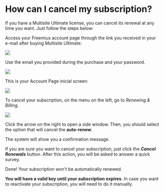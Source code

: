# How can I cancel my subscription?

If you have a Multisite Ultimate license, you can cancel its renewal at any time you want. Just follow the steps below:

Access your Freemius account page through the link you received in your e-mail after buying Multisite Ultimate:

![](https://wp-ultimo-space.fra1.cdn.digitaloceanspaces.com/hs-602125811f25b9041bebc762-kFXPifHWo-Account.png)

Use the email you provided during the purchase and your password.

![](https://wp-ultimo-space.fra1.cdn.digitaloceanspaces.com/hs-602125811f25b9041bebc762-sz4pZH3oz-Login.png)

This is your Account Page inicial screen:

![](https://support.delta.nextpress.co/rails/active_storage/blobs/redirect/eyJfcmFpbHMiOnsibWVzc2FnZSI6IkJBaHBBZ3NnIiwiZXhwIjpudWxsLCJwdXIiOiJibG9iX2lkIn19--157d6544a77090f7ae56e4a26e04a9adddb53f4c/Freemius%20account.png)

To cancel your subscription, on the menu on the left, go to _Renewing & Billing._

![](https://support.delta.nextpress.co/rails/active_storage/blobs/redirect/eyJfcmFpbHMiOnsibWVzc2FnZSI6IkJBaHBBZ3dnIiwiZXhwIjpudWxsLCJwdXIiOiJibG9iX2lkIn19--c00d8fe9945900093d923bb60ac1560f6e5edd94/Freemius%20account%202.png)

Click the arrow on the right to open a side window. Then, you should select the option that will cancel the **auto-renew**.

The system will show you a confirmation message.

If you are sure you want to cancel your subscription, just click the _**Cancel Renewals**_ button. After this action, you will be asked to answer a quick survey.

Done! Your subscription won't be automatically renewed.

**You will have a valid key until your subscription expires**. In case you want to reactivate your subscription, you will need to do it manually.
